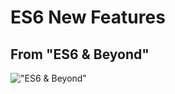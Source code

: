 # ES6 New Features

## From "ES6 & Beyond"

!["ES6 & Beyond"](https://github.com/getify/You-Dont-Know-JS/blob/master/es6%20%26%20beyond/cover.jpg)
